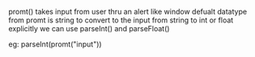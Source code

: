 promt() takes input from user thru an alert like window
defualt datatype from promt is string
to convert to the input from string to int or float explicitly we can use parseInt() and parseFloat()

eg:   parseInt(promt("input"))
